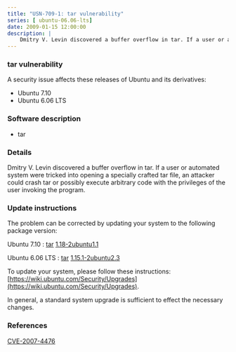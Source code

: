 ```yaml
---
title: "USN-709-1: tar vulnerability"
series: [ ubuntu-06.06-lts]
date: 2009-01-15 12:00:00
description: |
    Dmitry V. Levin discovered a buffer overflow in tar. If a user or automated system were tricked into opening a specially crafted tar file, an attacker could crash tar or possibly execute arbitrary code with the privileges of the user invoking the program. 
--- 
```

 
### tar vulnerability

A security issue affects these releases of Ubuntu and its derivatives:

* Ubuntu 7.10
* Ubuntu 6.06 LTS

### Software description

* tar 

### Details

Dmitry V. Levin discovered a buffer overflow in tar. If a user or automated system were tricked into opening a specially crafted tar file, an attacker could crash tar or possibly execute arbitrary code with the privileges of the user invoking the program. 

### Update instructions

The problem can be corrected by updating your system to the following package version:

Ubuntu 7.10
 : [tar](https://launchpad.net/ubuntu/+source/tar) <span> [1.18-2ubuntu1.1](https://launchpad.net/ubuntu/+source/tar/1.18-2ubuntu1.1) </span> 

Ubuntu 6.06 LTS
 : [tar](https://launchpad.net/ubuntu/+source/tar) <span> [1.15.1-2ubuntu2.3](https://launchpad.net/ubuntu/+source/tar/1.15.1-2ubuntu2.3) </span> 

To update your system, please follow these instructions: [https://wiki.ubuntu.com/Security/Upgrades](https://wiki.ubuntu.com/Security/Upgrades).

In general, a standard system upgrade is sufficient to effect the necessary changes. 

### References

 [CVE-2007-4476](http://people.ubuntu.com/~ubuntu-security/cve/CVE-2007-4476)
 
